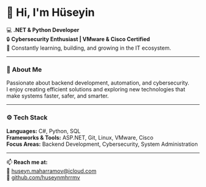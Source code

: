 # 👋 Hi, I'm Hüseyin  

💻 **.NET & Python Developer**  
🔒 **Cybersecurity Enthusiast | VMware & Cisco Certified**  
🌱 Constantly learning, building, and growing in the IT ecosystem.  

---

### 🧠 About Me  
Passionate about backend development, automation, and cybersecurity.  
I enjoy creating efficient solutions and exploring new technologies that make systems faster, safer, and smarter.  

---

### ⚙️ Tech Stack  
**Languages:** C#, Python, SQL  
**Frameworks & Tools:** ASP.NET, Git, Linux, VMware, Cisco  
**Focus Areas:** Backend Development, Cybersecurity, System Administration  

---

📫 **Reach me at:**  
📧 [huseyn.maharramov@icloud.com](mailto:huseyn.maharramov@icloud.com)  
🐙 [github.com/huseynmhrrmv](https://github.com/huseynmhrrmv)